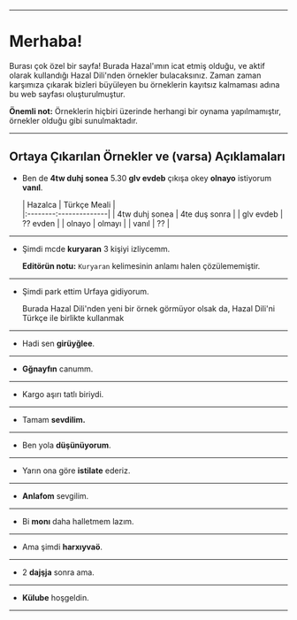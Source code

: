 ___________

# Merhaba!

Burası çok özel bir sayfa! Burada Hazal'ımın icat etmiş olduğu, ve aktif olarak kullandığı Hazal Dili'nden örnekler bulacaksınız. Zaman zaman karşımıza çıkarak bizleri büyüleyen bu örneklerin kayıtsız kalmaması adına bu web sayfası oluşturulmuştur. 

**Önemli not:** Örneklerin hiçbiri üzerinde herhangi bir oynama yapılmamıştır, örnekler olduğu gibi sunulmaktadır. 

___________


## Ortaya Çıkarılan Örnekler ve (varsa) Açıklamaları

* Ben de **4tw duhj sonea** 5.30 **glv evdeb** çıkışa okey **olnayo** istiyorum **vanıl**.

    | Hazalca | Türkçe Meali |   
    |:--------:--------------|
    | 4tw duhj sonea | 4te duş sonra |
    | glv evdeb | ?? evden |
    | olnayo | olmayı |
    | vanıl | ?? |

___________


* Şimdi mcde **kuryaran** 3 kişiyi izliycemm.

    **Editörün notu:** `Kuryaran` kelimesinin anlamı halen çözülememiştir.

___________


* Şimdi park ettim Urfaya gidiyorum.

    Burada Hazal Dili'nden yeni bir örnek görmüyor olsak da, Hazal Dili'ni Türkçe ile birlikte kullanmak

___________


* Hadi sen **girüyğlee**.

___________


* **Gğnayfın** canumm.

___________


* Kargo aşırı tatlı biriydi.

___________


* Tamam **sevdilim.**

___________


* Ben yola **düşünüyorum**.

___________


* Yarın ona göre **istilate** ederiz.

___________


* **Anlafom** sevgilim.

___________


* Bi **monı** daha halletmem lazım.

___________


* Ama şimdi **harxıyvaö**.

___________


* 2 **dajşja** sonra ama.

___________


* **Külube** hoşgeldin.

___________


